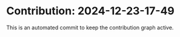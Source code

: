 # Contribution: 2024-12-23-17-49
This is an automated commit to keep the contribution graph active.
